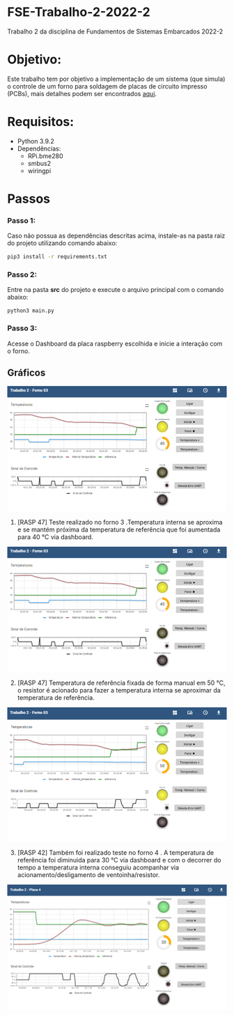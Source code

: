 # FSE-Trabalho-2-2022-2
Trabalho 2 da disciplina de Fundamentos de Sistemas Embarcados 2022-2
# Objetivo:
Este trabalho tem por objetivo a implementação de um sistema (que simula) o controle de um forno para soldagem de placas de circuito impresso (PCBs), mais detalhes podem ser encontrados [aqui](https://gitlab.com/fse_fga/trabalhos-2022_2/trabalho-2-2022-2).


# Requisitos:
- Python 3.9.2  
- Dependências:
  - RPi.bme280
  - smbus2
  - wiringpi

# Passos
### Passo 1:
 Caso não possua as dependências descritas acima, instale-as na pasta raiz do projeto utilizando comando abaixo:
```sh
pip3 install -r requirements.txt
```
### Passo 2:
Entre na pasta **src** do projeto e execute o arquivo principal  com o comando abaixo:
```
python3 main.py
```
### Passo 3:
Acesse o Dashboard da placa raspberry escolhida e inicie a interação com o forno.

## Gráficos


![Curva ](img/ref40.PNG)




1. [RASP 47] Teste realizado no forno 3 .Temperatura interna se aproxima e se mantém próxima da temperatura de referência que foi aumentada para 40 °C via dashboard.

![](./img/ref40.PNG)

2. [RASP 47]  Temperatura de referência fixada de forma manual em 50 °C, o resistor é acionado para fazer a temperatura interna se aproximar da temperatura de referência.

![](./img/ref50fix.PNG)

3. [RASP 42] Também foi realizado teste no forno 4 . A temperatura de referência foi diminuida para 30 °C via dashboard e com o decorrer do tempo a temperatura interna conseguiu acompanhar via acionamento/desligamento de ventoinha/resistor.

![](./img/ref30.PNG)






